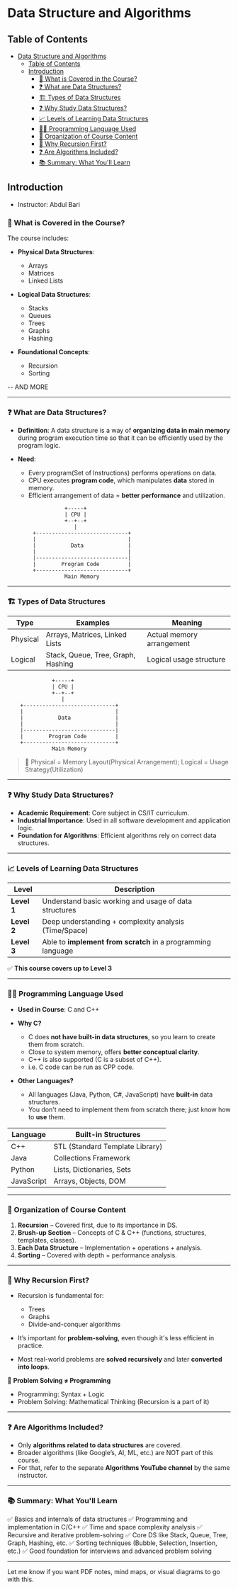 # Data Structure and Algorithms
## Table of Contents
- [Data Structure and Algorithms](#data-structure-and-algorithms)
  - [Table of Contents](#table-of-contents)
  - [Introduction](#introduction)
    - [📌 What is Covered in the Course?](#-what-is-covered-in-the-course)
    - [❓ What are Data Structures?](#-what-are-data-structures)
    - [🏗 Types of Data Structures](#-types-of-data-structures)
    - [❓ Why Study Data Structures?](#-why-study-data-structures)
    - [📈 Levels of Learning Data Structures](#-levels-of-learning-data-structures)
    - [🧑‍💻 Programming Language Used](#-programming-language-used)
    - [🚀 Organization of Course Content](#-organization-of-course-content)
    - [🔁 Why Recursion First?](#-why-recursion-first)
    - [❓ Are Algorithms Included?](#-are-algorithms-included)
    - [📚 Summary: What You'll Learn](#-summary-what-youll-learn)



## Introduction
- Instructor: Abdul Bari

### 📌 What is Covered in the Course?

The course includes:

* **Physical Data Structures**:

  * Arrays
  * Matrices
  * Linked Lists

* **Logical Data Structures**:

  * Stacks
  * Queues
  * Trees
  * Graphs
  * Hashing

* **Foundational Concepts**:

  * Recursion
  * Sorting

-- AND MORE

---

### ❓ What are Data Structures?

* **Definition**:
  A data structure is a way of **organizing data in main memory** during program execution time so that it can be efficiently used by the program logic.

* **Need**:

  * Every program(Set of Instructions) performs operations on data.
  * CPU executes **program code**, which manipulates **data** stored in memory.
  * Efficient arrangement of data = **better performance** and utilization.
```plaintext
                  +-----+
                  | CPU |
                  +--+--+
                     |
        +-----------------------------+
        |                             |
        |           Data              |
        |                             |
        |-----------------------------|
        |        Program Code         |
        +-----------------------------+
                  Main Memory
```
---

### 🏗 Types of Data Structures

| Type     | Examples                           | Meaning                   |
| -------- | ---------------------------------- | ------------------------- |
| Physical | Arrays, Matrices, Linked Lists     | Actual memory arrangement |
| Logical  | Stack, Queue, Tree, Graph, Hashing | Logical usage structure   |
                  +-----+
                  | CPU |
                  +--+--+
                     |
        +-----------------------------+
        |                             |
        |           Data              |
        |                             |
        |-----------------------------|
        |        Program Code         |
        +-----------------------------+
                  Main Memory

> 📌 Physical = Memory Layout(Physical Arrangement); Logical = Usage Strategy(Utilization)

---

### ❓ Why Study Data Structures?

* **Academic Requirement**: Core subject in CS/IT curriculum.
* **Industrial Importance**: Used in all software development and application logic.
* **Foundation for Algorithms**: Efficient algorithms rely on correct data structures.

---

### 📈 Levels of Learning Data Structures

| Level       | Description                                                  |
| ----------- | ------------------------------------------------------------ |
| **Level 1** | Understand basic working and usage of data structures        |
| **Level 2** | Deep understanding + complexity analysis (Time/Space)        |
| **Level 3** | Able to **implement from scratch** in a programming language |

✅ **This course covers up to Level 3**

---

### 🧑‍💻 Programming Language Used

* **Used in Course**: C and C++

* **Why C?**

  * C does **not have built-in data structures**, so you learn to create them from scratch.
  * Close to system memory, offers **better conceptual clarity**.
  * C++ is also supported (C is a subset of C++).
  * i.e. C code can be run as CPP code.

* **Other Languages?**

  * All languages (Java, Python, C#, JavaScript) have **built-in** data structures.
  * You don't need to implement them from scratch there; just know how to **use** them.

| Language   | Built-in Structures             |
| ---------- | ------------------------------- |
| C++        | STL (Standard Template Library) |
| Java       | Collections Framework           |
| Python     | Lists, Dictionaries, Sets       |
| JavaScript | Arrays, Objects, DOM            |

---

### 🚀 Organization of Course Content

1. **Recursion** – Covered first, due to its importance in DS.
2. **Brush-up Section** – Concepts of C & C++ (functions, structures, templates, classes).
3. **Each Data Structure** – Implementation + operations + analysis.
4. **Sorting** – Covered with depth + performance analysis.

---

### 🔁 Why Recursion First?

* Recursion is fundamental for:

  * Trees
  * Graphs
  * Divide-and-conquer algorithms
* It’s important for **problem-solving**, even though it's less efficient in practice.
* Most real-world problems are **solved recursively** and later **converted into loops**.

🧠 **Problem Solving ≠ Programming**

* Programming: Syntax + Logic
* Problem Solving: Mathematical Thinking (Recursion is a part of it)

---

### ❓ Are Algorithms Included?

* Only **algorithms related to data structures** are covered.
* Broader algorithms (like Google’s, AI, ML, etc.) are NOT part of this course.
* For that, refer to the separate **Algorithms YouTube channel** by the same instructor.

---

### 📚 Summary: What You'll Learn

✅ Basics and internals of data structures
✅ Programming and implementation in C/C++
✅ Time and space complexity analysis
✅ Recursive and iterative problem-solving
✅ Core DS like Stack, Queue, Tree, Graph, Hashing, etc.
✅ Sorting techniques (Bubble, Selection, Insertion, etc.)
✅ Good foundation for interviews and advanced problem solving

---

Let me know if you want PDF notes, mind maps, or visual diagrams to go with this.
